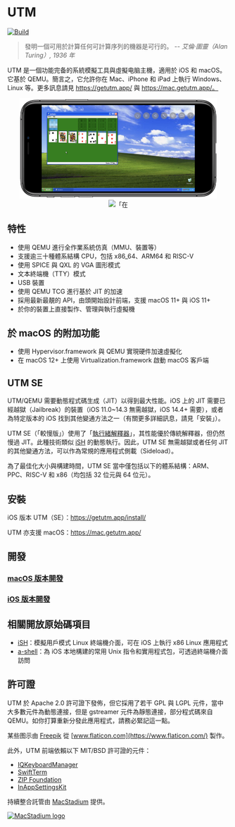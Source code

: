 #  UTM
[![Build](https://github.com/utmapp/UTM/workflows/Build/badge.svg?branch=main&event=push)][1]

> 發明一個可用於計算任何可計算序列的機器是可行的。
-- <cite>艾倫·圖靈（Alan Turing）, 1936 年</cite>

UTM 是一個功能完备的系統模擬工具與虛擬电脑主機，適用於 iOS 和 macOS。它基於 QEMU。簡言之，它允許你在 Mac、iPhone 和 iPad 上執行 Windows、Linux 等。更多訊息請見 https://getutm.app/ 與 https://mac.getutm.app/。

<p align="center">
  <img width="450px" alt=「在 iPhone 上執行 UTM" src="screen.png">
  <br>
  <img width="450px" alt=「在 MacBook 上執行 UTM" src="screenmac.png">
</p>

## 特性

* 使用 QEMU 進行全作業系統仿真（MMU、裝置等）
* 支援逾三十種體系結構 CPU，包括 x86_64、ARM64 和 RISC-V
* 使用 SPICE 與 QXL 的 VGA 圖形模式
* 文本終端機（TTY）模式
* USB 裝置
* 使用 QEMU TCG 進行基於 JIT 的加速
* 採用最新最靚的 API，由頭開始設計前端，支援 macOS 11+ 與 iOS 11+
* 於你的裝置上直接製作、管理與執行虛擬機

## 於 macOS 的附加功能

* 使用 Hypervisor.framework 與 QEMU 實現硬件加速虛擬化
* 在 macOS 12+ 上使用 Virtualization.framework 啟動 macOS 客戶端

## UTM SE

UTM/QEMU 需要動態程式碼生成（JIT）以得到最大性能。iOS 上的 JIT 需要已經越獄（Jailbreak）的裝置（iOS 11.0~14.3 無需越獄，iOS 14.4+ 需要），或者為特定版本的 iOS 找到其他變通方法之一（有關更多詳細訊息，請見「安裝」）。

UTM SE（「較慢版」）使用了「[執行緒解釋器][3]」，其性能優於傳統解釋器，但仍然慢過 JIT。此種技術類似 [iSH][4] 的動態執行。因此，UTM SE 無需越獄或者任何 JIT 的其他變通方法，可以作為常規的應用程式側載（Sideload）。

為了最佳化大小與構建時間，UTM SE 當中僅包括以下的體系結構：ARM、PPC、RISC-V 和 x86（均包括 32 位元與 64 位元）。

## 安裝

iOS 版本 UTM（SE）：https://getutm.app/install/

UTM 亦支援 macOS：https://mac.getutm.app/

## 開發

### [macOS 版本開發](Documentation/MacDevelopment.md)

### [iOS 版本開發](Documentation/iOSDevelopment.md)

## 相關開放原始碼項目

* [iSH][4]：模擬用戶模式 Linux 終端機介面，可在 iOS 上執行 x86 Linux 應用程式
* [a-shell][5]：為 iOS 本地構建的常用 Unix 指令和實用程式包，可透過終端機介面訪問

## 許可證

UTM 於 Apache 2.0 許可證下發佈，但它採用了若干 GPL 與 LGPL 元件，當中大多數元件為動態連接，但是 gstreamer 元件為靜態連接，部分程式碼來自 QEMU。如你打算重新分發此應用程式，請務必緊記這一點。

某些图示由 [Freepik](https://www.freepik.com) 從 [www.flaticon.com](https://www.flaticon.com/) 製作。

此外，UTM 前端依賴以下 MIT/BSD 許可證的元件：

* [IQKeyboardManager](https://github.com/hackiftekhar/IQKeyboardManager)
* [SwiftTerm](https://github.com/migueldeicaza/SwiftTerm)
* [ZIP Foundation](https://github.com/weichsel/ZIPFoundation)
* [InAppSettingsKit](https://github.com/futuretap/InAppSettingsKit)

持續整合託管由 [MacStadium](https://www.macstadium.com/opensource) 提供。

[<img src="https://uploads-ssl.webflow.com/5ac3c046c82724970fc60918/5c019d917bba312af7553b49_MacStadium-developerlogo.png" alt="MacStadium logo" width="250">](https://www.macstadium.com)

  [1]: https://github.com/utmapp/UTM/actions?query=event%3Arelease+workflow%3ABuild
  [2]: screen.png
  [3]: https://github.com/ktemkin/qemu/blob/with_tcti/tcg/aarch64-tcti/README.md
  [4]: https://github.com/ish-app/ish
  [5]: https://github.com/holzschu/a-shell

